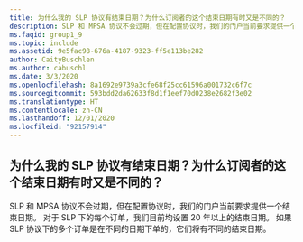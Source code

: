```yaml
---
title: 为什么我的 SLP 协议有结束日期？为什么订阅者的这个结束日期有时又是不同的？
description: SLP 和 MPSA 协议不会过期，但在配置协议时，我们的门户当前要求提供一个结束日期。 对于…
ms.faqid: group1_9
ms.topic: include
ms.assetid: 9e5fac98-676a-4187-9323-ff5e113be282
author: CaityBuschlen
ms.author: cabuschl
ms.date: 3/3/2020
ms.openlocfilehash: 8a1692e9739a3cfe68f25cc61596a001732c6f7c
ms.sourcegitcommit: 593bdd2da62633f8d1f1eef70d0238e2682f3e02
ms.translationtype: HT
ms.contentlocale: zh-CN
ms.lasthandoff: 12/01/2020
ms.locfileid: "92157914"
---
```

## <a name="why-does-my-slp-agreement-have-an-end-date-and-why-is-it-sometimes-different-for-my-subscribers"></a>为什么我的 SLP 协议有结束日期？为什么订阅者的这个结束日期有时又是不同的？

SLP 和 MPSA 协议不会过期，但在配置协议时，我们的门户当前要求提供一个结束日期。 对于 SLP 下的每个订单，我们目前均设置 20 年以上的结束日期。 如果 SLP 协议下的多个订单是在不同的日期下单的，它们将有不同的结束日期。
